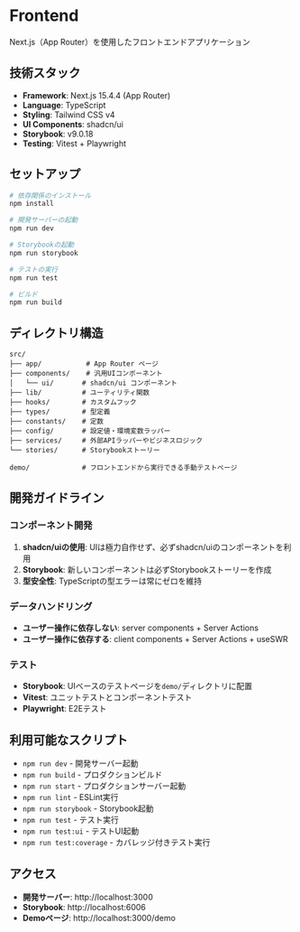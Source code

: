 # Frontend

Next.js（App Router）を使用したフロントエンドアプリケーション

## 技術スタック

- **Framework**: Next.js 15.4.4 (App Router)
- **Language**: TypeScript
- **Styling**: Tailwind CSS v4
- **UI Components**: shadcn/ui
- **Storybook**: v9.0.18
- **Testing**: Vitest + Playwright

## セットアップ

```bash
# 依存関係のインストール
npm install

# 開発サーバーの起動
npm run dev

# Storybookの起動
npm run storybook

# テストの実行
npm run test

# ビルド
npm run build
```

## ディレクトリ構造

```
src/
├── app/           # App Router ページ
├── components/    # 汎用UIコンポーネント
│   └── ui/       # shadcn/ui コンポーネント
├── lib/          # ユーティリティ関数
├── hooks/        # カスタムフック
├── types/        # 型定義
├── constants/    # 定数
├── config/       # 設定値・環境変数ラッパー
├── services/     # 外部APIラッパーやビジネスロジック
└── stories/      # Storybookストーリー

demo/             # フロントエンドから実行できる手動テストページ
```

## 開発ガイドライン

### コンポーネント開発

1. **shadcn/uiの使用**: UIは極力自作せず、必ずshadcn/uiのコンポーネントを利用
2. **Storybook**: 新しいコンポーネントは必ずStorybookストーリーを作成
3. **型安全性**: TypeScriptの型エラーは常にゼロを維持

### データハンドリング

- **ユーザー操作に依存しない**: server components + Server Actions
- **ユーザー操作に依存する**: client components + Server Actions + useSWR

### テスト

- **Storybook**: UIベースのテストページを`demo/`ディレクトリに配置
- **Vitest**: ユニットテストとコンポーネントテスト
- **Playwright**: E2Eテスト

## 利用可能なスクリプト

- `npm run dev` - 開発サーバー起動
- `npm run build` - プロダクションビルド
- `npm run start` - プロダクションサーバー起動
- `npm run lint` - ESLint実行
- `npm run storybook` - Storybook起動
- `npm run test` - テスト実行
- `npm run test:ui` - テストUI起動
- `npm run test:coverage` - カバレッジ付きテスト実行

## アクセス

- **開発サーバー**: http://localhost:3000
- **Storybook**: http://localhost:6006
- **Demoページ**: http://localhost:3000/demo
